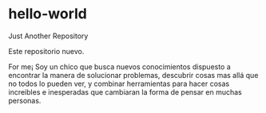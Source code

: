 # hello-world
Just Another Repository

Este repositorio nuevo.

For me¡
Soy un chico que busca nuevos conocimientos dispuesto a encontrar la manera de solucionar problemas, descubrir cosas mas allá que no todos lo pueden ver, y combinar herramientas para hacer cosas increibles e inesperadas que cambiaran la forma de pensar en muchas personas.
